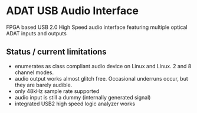 # ADAT USB Audio Interface

FPGA based USB 2.0 High Speed audio interface featuring multiple optical ADAT inputs and outputs

## Status / current limitations
* enumerates as class compliant audio device on Linux and Linux. 2 and 8 channel modes.
* audio output works almost glitch free. Occasional underruns occur, but they are barely audible.
* only 48kHz sample rate supported
* audio input is still a dummy (internally generated signal)
* integrated USB2 high speed logic analyzer works